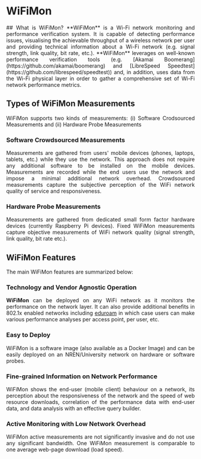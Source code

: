# WiFiMon

<div align = "justify">
## What is WiFiMon?  
**WiFiMon** is a Wi-Fi network monitoring and performance verification system. It is capable of detecting performance issues, visualising the achievable throughput of a wireless network per user and providing technical information about a Wi-Fi network (e.g. signal strength, link quality, bit rate, etc.). **WiFiMon** leverages on well-known performance verification tools (e.g. [Akamai Boomerang](https://github.com/akamai/boomerang) and [LibreSpeed Speedtest](https://github.com/librespeed/speedtest)) and, in addition, uses data from the Wi-Fi physical layer in order to gather a comprehensive set of Wi-Fi network performance metrics. 

## Types of WiFiMon Measurements
WiFiMon supports two kinds of measurements: (i) Software Crodsourced Measurements and (ii) Hardware Probe Measurements

### Software Crowdsourced Measurements
Measurements are gathered from users' mobile devices (phones, laptops, tablets, etc.) while they use the network. This approach does not require any additional software to be installed on the mobile devices. Measurements are recorded while the end users use the network and impose a minimal additional network overhead. Crowdsourced measurements capture the subjective perception of the WiFi network quality of service and responsiveness.

### Hardware Probe Measurements
Measurements are gathered from dedicated small form factor hardware devices (currently Raspberry Pi devices). Fixed WiFiMon measurements capture objective measurements of WiFi network quality (signal strength, link quality, bit rate etc.).

## WiFiMon Features
The main WiFiMon features are summarized below:

### Technology and Vendor Agnostic Operation
**WiFiMon** can be deployed on any WiFi network as it monitors the performance on the network layer. It can also provide additional benefits in 802.1x enabled networks including [eduroam](https://eduroam.org/) in which case users can make various performance analyses per access point, per user, etc.

### Easy to Deploy
WiFiMon is a software image (also available as a Docker Image) and can be easily deployed on an NREN/University network on hardware or software probes.

### Fine-grained Information on Network Performance
WiFiMon shows the end-user (mobile client) behaviour on a network, its perception about the responsiveness of the network and the speed of web resource downloads, correlation of the performance data with end-user data, and data analysis with an effective query builder. 

### Active Monitoring with Low Network Overhead
WiFiMon active measurements are not significantly invasive and do not use any significant bandwidth. One WiFiMon measurement is comparable to one average web-page download (load speed). 
</div>
